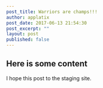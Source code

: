 ```yaml
---
post_title: Warriors are champs!!!
author: applatix
post_date: 2017-06-13 21:54:30
post_excerpt: ""
layout: post
published: false
---
```


## Here is some content

I hope this post to the staging site.<Paste>
